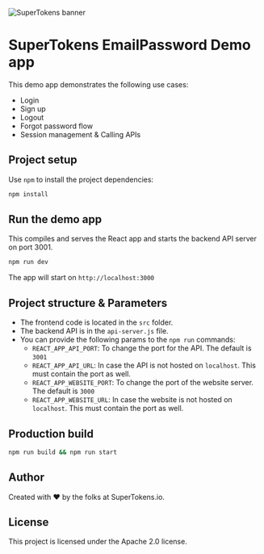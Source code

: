 ![SuperTokens banner](https://raw.githubusercontent.com/supertokens/supertokens-logo/master/images/Artboard%20%E2%80%93%2027%402x.png)

# SuperTokens EmailPassword Demo app

This demo app demonstrates the following use cases:

-   Login
-   Sign up
-   Logout
-   Forgot password flow
-   Session management & Calling APIs

## Project setup

Use `npm` to install the project dependencies:

```bash
npm install
```

## Run the demo app

This compiles and serves the React app and starts the backend API server on port 3001.

```bash
npm run dev
```

The app will start on `http://localhost:3000`

## Project structure & Parameters

-   The frontend code is located in the `src` folder.
-   The backend API is in the `api-server.js` file.
-   You can provide the following params to the `npm run` commands:
    -   `REACT_APP_API_PORT`: To change the port for the API. The default is `3001`
    -   `REACT_APP_API_URL`: In case the API is not hosted on `localhost`. This must contain the port as well.
    -   `REACT_APP_WEBSITE_PORT`: To change the port of the website server. The default is `3000`
    -   `REACT_APP_WEBSITE_URL`: In case the website is not hosted on `localhost`. This must contain the port as well.

## Production build

```bash
npm run build && npm run start
```

## Author

Created with :heart: by the folks at SuperTokens.io.

## License

This project is licensed under the Apache 2.0 license.
